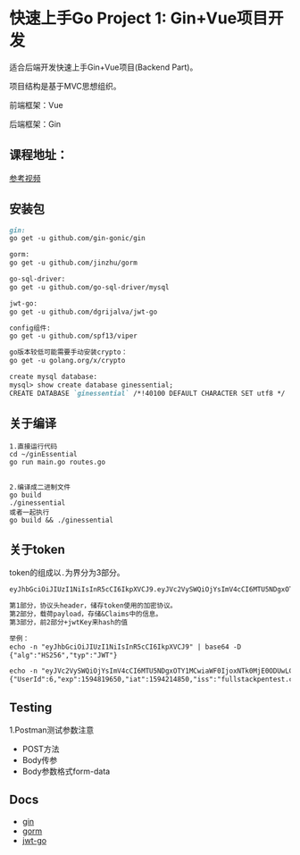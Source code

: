 # 快速上手Go Project 1: Gin+Vue项目开发

适合后端开发快速上手Gin+Vue项目(Backend Part)。

项目结构是基于MVC思想组织。

前端框架：Vue

后端框架：Gin

## 课程地址：

[参考视频](https://www.bilibili.com/video/BV1CE411H7bQ)

## 安装包

```markdown
gin:
go get -u github.com/gin-gonic/gin

gorm:
go get -u github.com/jinzhu/gorm

go-sql-driver:
go get -u github.com/go-sql-driver/mysql

jwt-go:
go get -u github.com/dgrijalva/jwt-go

config组件:
go get -u github.com/spf13/viper

go版本较低可能需要手动安装crypto：
go get -u golang.org/x/crypto

create mysql database:
mysql> show create database ginessential;
CREATE DATABASE `ginessential` /*!40100 DEFAULT CHARACTER SET utf8 */
```

## 关于编译
```
1.直接运行代码
cd ~/ginEssential
go run main.go routes.go


2.编译成二进制文件
go build
./ginessential
或者一起执行
go build && ./ginessential
```

## 关于token

token的组成以`.`为界分为3部分。
```markdown
eyJhbGciOiJIUzI1NiIsInR5cCI6IkpXVCJ9.eyJVc2VySWQiOjYsImV4cCI6MTU5NDgxOTY1MCwiaWF0IjoxNTk0MjE0ODUwLCJpc3MiOiJmdWxsc3RhY2twZW50ZXN0LmNvbSIsInN1YiI6InVzZXIgdG9rZW4ifQ.x9lICXgHxvZ8WWKFnaLcnm9xzjB_sUMgUhJQGVJ8hS8

第1部分，协议头header，储存token使用的加密协议。
第2部分，载荷payload，存储&Claims中的信息。
第3部分，前2部分+jwtKey来hash的值

举例：
echo -n "eyJhbGciOiJIUzI1NiIsInR5cCI6IkpXVCJ9" | base64 -D
{"alg":"HS256","typ":"JWT"}

echo -n "eyJVc2VySWQiOjYsImV4cCI6MTU5NDgxOTY1MCwiaWF0IjoxNTk0MjE0ODUwLCJpc3MiOiJmdWxsc3RhY2twZW50ZXN0LmNvbSIsInN1YiI6InVzZXIgdG9rZW4ifQ" | base64 -D
{"UserId":6,"exp":1594819650,"iat":1594214850,"iss":"fullstackpentest.com","sub":"user token"}
```

## Testing

1.Postman测试参数注意
- POST方法
- Body传参
- Body参数格式form-data

## Docs

- [gin](https://gin-gonic.com/docs/)
- [gorm](https://gorm.io/docs/)
- [jwt-go](https://github.com/dgrijalva/jwt-go)